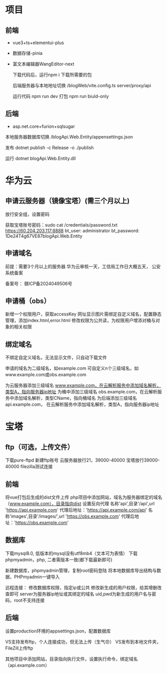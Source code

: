 # 项目

## 前端

* vue3+ts+elementui-plus
* 数据存储-pinia
* 富文本编辑器WangEditor-next

  下载代码后，运行npm i 下载所需要的包

  后端服务器与本地地址切换 /blogWeb/vite.config.ts server/proxy/api

  运行代码 npm run dev
  打包 npm run biuld-only

## 后端

* asp.net.core+furion+sqlsugar

本地服务器数据库切换 /blogApi.Web.Entity/appensettings.json

发布 dotnet publish -c Release -o ./publish

运行 dotnet blogApi.Web.Entity.dll

# 华为云

## 申请云服务器（镜像宝塔）(需三个月以上)

放行安全组，设置密码

获取宝塔账号密码：sudo cat /credentials/password.txt
https://60.204.203.117:8888
bt_user: administrator
bt_password: 1De24T4g67VE87blogApi.Web.Entity

## 申请域名

前提：需要3个月以上的服务器
华为云审核一天，工信局工作日大概五天， 公安系统备案

备案号： 赣ICP备2024049506号

## 申请桶（obs）

新增一个权限用户，获取accessKey
网址显示图片需绑定自定义域名，配置静态管理，添加index.html,error.html
修改权限为公共读，为权限用户增添对桶与对象的相关权限

## 绑定域名

不绑定自定义域名，无法显示文件，只自动下载文件

申请的域名为二级域名，如example.com
可自定义n个三级域名，如www.example.com或obs.example.com

为云服务器添加三级域名 www.example.com，在云解析服务中添加域名解析，类型A，指向服务器ip地址
为桶中添加三级域名 obs.example.com，在云解析服务中添加域名解析，类型CName，指向桶域名
为后端添加三级域名 api.example.com， 在云解析服务中添加域名解析，类型A，指向服务器ip地址

# 宝塔

## ftp（可选，上传文件）

下载pure-ftpd
新建ftp账号
云服务器放行21，39000-40000
宝塔放行39000-40000
filezilla测试连接

## 前端

将vue打包后生成的dist文件上传
php项目中添加网站，域名为服务器绑定的域名（www.example.com），目录指向dist
设置反向代理
    名称'api',目录'/api',url 'https://api.example.com'   代理后地址：'https://api.example.com/api'
    名称'images',目录'/images/',url 'https://obs.example.com' 代理后地址：'https://obs.example.com'

## 数据库

下载mysql8.0, 低版本的mysql没有utf8mb4（文本可为表情）
下载phpmyadmin，php, 二者需版本一致(都下载最新即可)

新建数据库，phpmyadmin管理，复制root密码登陆
将本地数据库导出结构与数据，PHPmyadmin一键导入

远程连接：
    修改数据库权限，指定ip或公共
    修改新生成的用户权限，给其增删改查即可
    server为服务器ip地址或其绑定的域名
    uid,pwd为新生成的用户名与密码，root不支持连接

## 后端

设置production环境的appsettings.json，配置数据库

VS支持发布ftp，个人连接成功，但无法上传（生气😠）
VS发布到本地文件夹，FileZill上传ftp

其他项目中添加网站，目录指向执行文件，设置执行命令，绑定域名（api.example.com）
